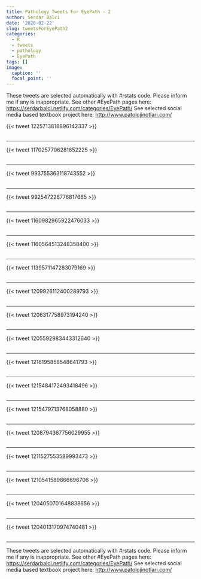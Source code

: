 ```yaml
---
title: Pathology Tweets For EyePath - 2
author: Serdar Balci
date: '2020-02-22'
slug: tweetsForEyePath2
categories:
  - R
  - tweets
  - pathology
  - EyePath
tags: []
image:
  caption: ''
  focal_point: ''
---
```



These tweets are selected automatically with #rstats code. Please inform me if any is inappropriate.
See other #EyePath pages here: https://serdarbalci.netlify.com/categories/EyePath/ 
See selected social media based textbook project here: http://www.patolojinotlari.com/

{{< tweet 1225713818896142337 >}}
<br>
<br>
<hr>
{{< tweet 1170257706281652225 >}}
<br>
<br>
<hr>
{{< tweet 993755363118743552 >}}
<br>
<br>
<hr>
{{< tweet 992547226776817665 >}}
<br>
<br>
<hr>
{{< tweet 1160982965922476033 >}}
<br>
<br>
<hr>
{{< tweet 1160564513248358400 >}}
<br>
<br>
<hr>
{{< tweet 1139571147283079169 >}}
<br>
<br>
<hr>
{{< tweet 1209926112400289793 >}}
<br>
<br>
<hr>
{{< tweet 1206317758973194240 >}}
<br>
<br>
<hr>
{{< tweet 1205592983443312640 >}}
<br>
<br>
<hr>
{{< tweet 1216195858548641793 >}}
<br>
<br>
<hr>
{{< tweet 1215484172493418496 >}}
<br>
<br>
<hr>
{{< tweet 1215479713768058880 >}}
<br>
<br>
<hr>
{{< tweet 1208794367756029955 >}}
<br>
<br>
<hr>
{{< tweet 1211527553589993473 >}}
<br>
<br>
<hr>
{{< tweet 1210541589866696706 >}}
<br>
<br>
<hr>
{{< tweet 1204050701648838656 >}}
<br>
<br>
<hr>
{{< tweet 1204013170974740481 >}}
<br>
<br>
<hr>


These tweets are selected automatically with #rstats code. Please inform me if any is inappropriate.
See other #EyePath pages here: https://serdarbalci.netlify.com/categories/EyePath/ 
See selected social media based textbook project here: http://www.patolojinotlari.com/
